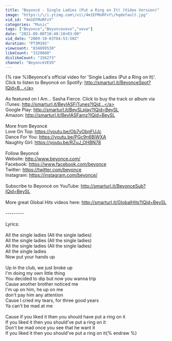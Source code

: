 ```yaml
---
title: "Beyoncé - Single Ladies (Put a Ring on It) (Video Version)"
image: "https:\/\/i.ytimg.com\/vi\/4m1EFMoRFvY\/hqdefault.jpg"
vid_id: "4m1EFMoRFvY"
categories: "Music"
tags: ["Beyonce","Beyoncevevo","vevo"]
date: "2021-09-08T10:40:10+03:00"
vid_date: "2009-10-03T04:53:50Z"
duration: "PT3M19S"
viewcount: "834899530"
likeCount: "3320888"
dislikeCount: "156273"
channel: "BeyoncéVEVO"
---
```

{% raw %}Beyoncé's official video for 'Single Ladies (Put a Ring on It)'. Click to listen to Beyoncé on Spotify: <a rel="nofollow" target="blank" href="http://smarturl.it/BeyonceSpot?IQid=B...">http://smarturl.it/BeyonceSpot?IQid=B...</a><br /><br />As featured on I Am... Sasha Fierce. Click to buy the track or album via iTunes: <a rel="nofollow" target="blank" href="http://smarturl.it/BeyIASFiTunes?IQid...">http://smarturl.it/BeyIASFiTunes?IQid...</a><br />Google Play: <a rel="nofollow" target="blank" href="http://smarturl.it/BeySLplay?IQid=BeySL">http://smarturl.it/BeySLplay?IQid=BeySL</a><br />Amazon: <a rel="nofollow" target="blank" href="http://smarturl.it/BeyIASFamz?IQid=BeySL">http://smarturl.it/BeyIASFamz?IQid=BeySL</a><br /><br />More from Beyoncé<br />Love On Top: <a rel="nofollow" target="blank" href="https://youtu.be/Ob7vObnFUJc">https://youtu.be/Ob7vObnFUJc</a><br />Dance For You: <a rel="nofollow" target="blank" href="https://youtu.be/PGc9n6BiWXA">https://youtu.be/PGc9n6BiWXA</a><br />Naughty Girl: <a rel="nofollow" target="blank" href="https://youtu.be/RZuJ_OHBN78">https://youtu.be/RZuJ_OHBN78</a><br /><br />Follow Beyoncé<br />Website: <a rel="nofollow" target="blank" href="http://www.beyonce.com/">http://www.beyonce.com/</a><br />Facebook: <a rel="nofollow" target="blank" href="https://www.facebook.com/beyonce">https://www.facebook.com/beyonce</a><br />Twitter: <a rel="nofollow" target="blank" href="https://twitter.com/beyonce">https://twitter.com/beyonce</a><br />Instagram: <a rel="nofollow" target="blank" href="https://instagram.com/beyonce/">https://instagram.com/beyonce/</a><br /><br />Subscribe to Beyoncé on YouTube: <a rel="nofollow" target="blank" href="http://smarturl.it/BeyonceSub?IQid=BeySL">http://smarturl.it/BeyonceSub?IQid=BeySL</a><br /><br />More great Global Hits videos here: <a rel="nofollow" target="blank" href="http://smarturl.it/GlobalHits?IQid=BeySL">http://smarturl.it/GlobalHits?IQid=BeySL</a><br /><br />---------<br /><br />Lyrics:<br /><br />All the single ladies (All the single ladies)<br />All the single ladies (All the single ladies)<br />All the single ladies (All the single ladies)<br />All the single ladies<br />Now put your hands up<br /><br />Up in the club, we just broke up<br />I'm doing my own little thing<br />You decided to dip but now you wanna trip<br />Cause another brother noticed me<br />I'm up on him, he up on me<br />don't pay him any attention<br />Cause I cried my tears, for three good years<br />Ya can't be mad at me<br /><br />Cause if you liked it then you should have put a ring on it<br />If you liked it then you should've put a ring on it<br />Don't be mad once you see that he want it<br />If you liked it then you should've put a ring on it{% endraw %}
